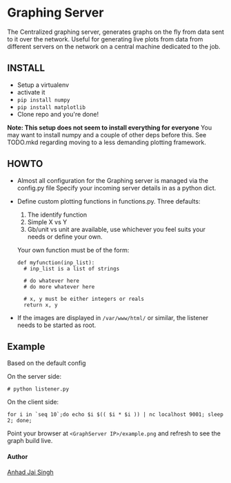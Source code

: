 Graphing Server
==============

The Centralized graphing server, generates graphs on the fly from data sent to it
over the network.
Useful for generating live plots from data from different servers on the network
on a central machine dedicated to the job.


INSTALL
-------

- Setup a virtualenv
- activate it
- `pip install numpy`
- `pip install matplotlib`
- Clone repo and you're done!

**Note: This setup does not seem to install everything for everyone**
You may want to install numpy and a couple of other deps before this.
See TODO.mkd regarding moving to a less demanding plotting framework.

HOWTO
-----

+ Almost all configuration for the Graphing server is managed via the config.py file
  Specify your incoming server details in as a python dict.
+ Define custom plotting functions in functions.py.
  Three defaults:
  1. The identify function
  2. Simple X vs Y
  3. Gb/unit vs unit 
  are available, use whichever you feel suits your needs or define your own.

  Your own function must be of the form:
  ```
  def myfunction(inp_list):
    # inp_list is a list of strings

    # do whatever here
    # do more whatever here

    # x, y must be either integers or reals
    return x, y
  ```
+ If the images are displayed in `/var/www/html/` or similar,
  the listener needs to be started as root.


Example
-------

Based on the default config

On the server side:

```
# python listener.py
```

On the client side:
```
for i in `seq 10`;do echo $i $(( $i * $i )) | nc localhost 9001; sleep 2; done;
```

Point your browser at `<GraphServer IP>/example.png` and refresh to see the graph build live.

#### Author

[Anhad Jai Singh](http://web.iiit.ac.in/~anhadjai.singh/)


